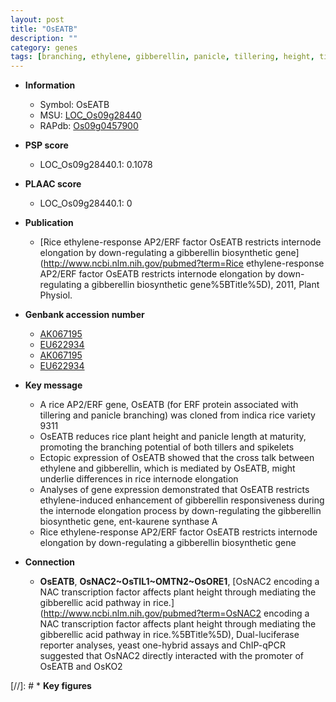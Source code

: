 ```yaml
---
layout: post
title: "OsEATB"
description: ""
category: genes
tags: [branching, ethylene, gibberellin, panicle, tillering, height, tiller, spikelet]
---
```


* **Information**  
    + Symbol: OsEATB  
    + MSU: [LOC_Os09g28440](http://rice.plantbiology.msu.edu/cgi-bin/ORF_infopage.cgi?orf=LOC_Os09g28440)  
    + RAPdb: [Os09g0457900](http://rapdb.dna.affrc.go.jp/viewer/gbrowse_details/irgsp1?name=Os09g0457900)  

* **PSP score**  
    + LOC_Os09g28440.1: 0.1078 

* **PLAAC score**  
    + LOC_Os09g28440.1: 0 

* **Publication**  
    + [Rice ethylene-response AP2/ERF factor OsEATB restricts internode elongation by down-regulating a gibberellin biosynthetic gene](http://www.ncbi.nlm.nih.gov/pubmed?term=Rice ethylene-response AP2/ERF factor OsEATB restricts internode elongation by down-regulating a gibberellin biosynthetic gene%5BTitle%5D), 2011, Plant Physiol.

* **Genbank accession number**  
    + [AK067195](http://www.ncbi.nlm.nih.gov/nuccore/AK067195)
    + [EU622934](http://www.ncbi.nlm.nih.gov/nuccore/EU622934)
    + [AK067195](http://www.ncbi.nlm.nih.gov/nuccore/AK067195)
    + [EU622934](http://www.ncbi.nlm.nih.gov/nuccore/EU622934)

* **Key message**  
    + A rice AP2/ERF gene, OsEATB (for ERF protein associated with tillering and panicle branching) was cloned from indica rice variety 9311
    + OsEATB reduces rice plant height and panicle length at maturity, promoting the branching potential of both tillers and spikelets
    + Ectopic expression of OsEATB showed that the cross talk between ethylene and gibberellin, which is mediated by OsEATB, might underlie differences in rice internode elongation
    + Analyses of gene expression demonstrated that OsEATB restricts ethylene-induced enhancement of gibberellin responsiveness during the internode elongation process by down-regulating the gibberellin biosynthetic gene, ent-kaurene synthase A
    + Rice ethylene-response AP2/ERF factor OsEATB restricts internode elongation by down-regulating a gibberellin biosynthetic gene

* **Connection**  
    + __OsEATB__, __OsNAC2~OsTIL1~OMTN2~OsORE1__, [OsNAC2 encoding a NAC transcription factor affects plant height through mediating the gibberellic acid pathway in rice.](http://www.ncbi.nlm.nih.gov/pubmed?term=OsNAC2 encoding a NAC transcription factor affects plant height through mediating the gibberellic acid pathway in rice.%5BTitle%5D), Dual-luciferase reporter analyses, yeast one-hybrid assays and ChIP-qPCR suggested that OsNAC2 directly interacted with the promoter of OsEATB and OsKO2

[//]: # * **Key figures**  


